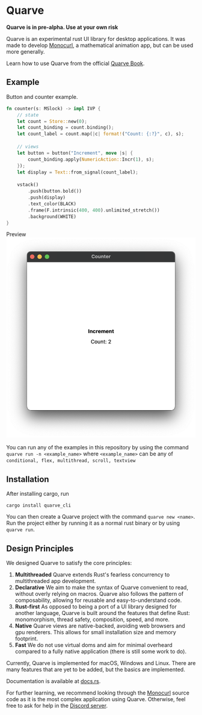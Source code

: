 # Quarve

**Quarve is in pre-alpha. Use at your own risk**


Quarve is an experimental rust UI library for desktop applications.
It was made to develop [Monocurl](https://www.monocurl.com),
a mathematical animation app, but can be used more generally.

Learn how to use Quarve from the official [Quarve Book](https://www.monocurl.com/quarve_book).
## Example

Button and counter example.
```rust
fn counter(s: MSlock) -> impl IVP {
    // state
    let count = Store::new(0);
    let count_binding = count.binding();
    let count_label = count.map(|c| format!("Count: {:?}", c), s);

    // views
    let button = button("Increment", move |s| {
        count_binding.apply(NumericAction::Incr(1), s);
    });
    let display = Text::from_signal(count_label);

    vstack()
        .push(button.bold())
        .push(display)
        .text_color(BLACK)
        .frame(F.intrinsic(400, 400).unlimited_stretch())
        .background(WHITE)
}
```
Preview
![Counter App](.github/images/counter.png)

You can run any of the examples in this repository
by using the command `quarve run -n <example_name>` where 
`<example_name>` can be any of 
`conditional, flex, multithread, scroll, textview`

## Installation
After installing cargo, run
```shell
cargo install quarve_cli
```
You can then create a Quarve project with the command
```quarve new <name>```. 
Run the project either by running it as a normal rust binary
or by using ```quarve run```.

## Design Principles
We designed Quarve to satisfy the core principles:

1. **Multithreaded** Quarve extends Rust's fearless concurrency to
   multithreaded app development.
2. **Declarative** We aim to make the syntax of Quarve convenient to read,
   without overly relying on macros. Quarve also follows the pattern of
   composability, allowing for reusable and easy-to-understand code.
3. **Rust-first** As opposed to being a port of a UI library designed for
   another language, Quarve is built around the features
   that define Rust: monomorphism, thread safety, composition, speed, and more.
4. **Native** Quarve views are native-backed, avoiding web browsers and gpu renderers.
   This allows for small installation size and memory footprint.
5. **Fast** We do not use virtual doms and aim for minimal overheard
   compared to a fully native application
   (there is still some work to do).

Currently, Quarve is implemented for macOS, Windows and Linux.
There are many features that are yet to be added,
but the basics are implemented.

Documentation is available at [docs.rs](https://docs.rs/quarve/0.1.0/quarve/).

For further learning, we recommend looking through
the [Monocurl](https://github.com/monocurl/monocurl) source code 
as it is the most complex application using Quarve.
Otherwise, feel free to ask for help in the [Discord server](https://discord.gg/7g94JR3SAD).


